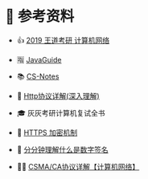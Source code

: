 # 🔎 参考资料



- 👍 [2019 王道考研 计算机网络](https://www.bilibili.com/video/BV19E411D78Q?from=search&seid=3141756553214940232)

- 🈯 [JavaGuide](https://gitee.com/SnailClimb/JavaGuide)

- 📚 [CS-Notes](https://cyc2018.github.io/CS-Notes/#/README)

- 📝 [Http协议详解(深入理解)](https://blog.csdn.net/weixin_38087538/article/details/82838762)

- 🎓 灰灰考研计算机复试全书


- 🔐 [HTTPS 加密机制](https://www.cnblogs.com/sxiszero/p/11133747.html)

- 🍺 [分分钟理解什么是数字签名](https://blog.csdn.net/happyniceyq/article/details/53044570)

- 🤸‍♀️ [CSMA/CA协议详解【计算机网络】](https://blog.csdn.net/qq894040717/article/details/82426965)